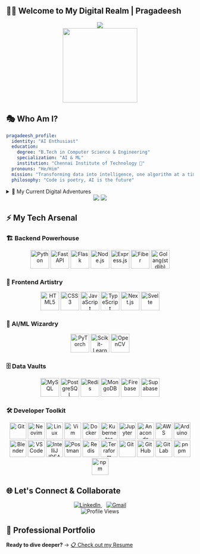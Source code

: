 ## 👨‍💻 Welcome to My Digital Realm | Pragadeesh

<div align="center">
  <img src="https://readme-typing-svg.herokuapp.com/?lines=🚀+AI+%26+ML+Innovator;🎯+Big+Data+Alchemist;⚡+Code+Craftsman;🧠+Problem+Solver;🌟+Tech+Visionary&font=Orbitron&center=true&width=450&height=60&duration=3500&pause=800&color=00D4FF" />
</div>

<div align="center">
  <img height="200" src="https://user-images.githubusercontent.com/74038190/225813708-98b745f2-7d22-48cf-9150-083f1b00d6c9.gif" />
</div>

## 🎭 Who Am I?

```yaml
pragadeesh_profile:
  identity: "AI Enthusiast"
  education: 
    degree: "B.Tech in Computer Science & Engineering"
    specialization: "AI & ML"
    institution: "Chennai Institute of Technology 🏫"
  pronouns: "He/Him"
  mission: "Transforming data into intelligence, one algorithm at a time"
  philosophy: "Code is poetry, AI is the future"
```

<details>
<summary>🎯 My Current Digital Adventures</summary>
<br>

```python
class PragadeeshV:
    def __init__(self):
        self.currently_mastering = [
            "🧠 Advanced Deep Learning Architectures",
            "🔄 MLOps & Production Pipelines", 
            "🌐 Distributed Computing Systems"
        ]
        self.building = [
            "🔬 Cutting-edge AI Research Projects",
            "🌍 Open Source ML Libraries",
            "📊 Real-time Data Processing Systems"
        ]
        self.expertise = [
            "🤖 Machine Learning & Deep Learning",
            "📈 Data Engineering & Analytics",
            "⚙️ Algorithm Design & Optimization"
        ]
        
    def get_fun_fact(self):
        return "🧩 I solve coding puzzles faster than Rubik's cubes!"
        
    def get_motto(self):
        return "Debugging the future, one neural network at a time! 🚀"
```
</details>
<div align="center" >
  <img src="https://github-readme-stats.vercel.app/api?username=vpragadeesh&show_icons=true&theme=dark&hide_border=true&count_private=true&include_all_commits=true&bg_color=000000&card_width=400" />
  <img src="https://github-readme-stats.vercel.app/api/top-langs/?username=vpragadeesh&theme=dark&hide_border=true&layout=compact&bg_color=000000&card_width=400" />
</div>

## ⚡ My Tech Arsenal

### 🏗️ Backend Powerhouse
<div align="center">
  <img src="https://cdn.jsdelivr.net/gh/devicons/devicon/icons/python/python-original.svg" height="50" title="Python" />
  <img src="https://cdn.jsdelivr.net/gh/devicons/devicon/icons/fastapi/fastapi-original.svg" height="50" title="FastAPI" />
  <img src="https://cdn.jsdelivr.net/gh/devicons/devicon/icons/flask/flask-original.svg" height="50" title="Flask" />
  <img src="https://cdn.jsdelivr.net/gh/devicons/devicon/icons/nodejs/nodejs-original.svg" height="50" title="Node.js" />
  <img src="https://cdn.jsdelivr.net/gh/devicons/devicon/icons/express/express-original.svg" height="50" title="Express.js" />
  <img src="https://cdn.jsdelivr.net/gh/devicons/devicon/icons/fiber/fiber-original.svg" height="50" title="Fiber" />
  <img src="https://cdn.jsdelivr.net/gh/devicons/devicon/icons/go/go-original.svg" height="50" title="Golang(stdlib)" />
  
</div>

### 🎨 Frontend Artistry
<div align="center">
  <img src="https://cdn.jsdelivr.net/gh/devicons/devicon/icons/html5/html5-original.svg" height="50" title="HTML5" />
  <img src="https://cdn.jsdelivr.net/gh/devicons/devicon/icons/css3/css3-original.svg" height="50" title="CSS3" />
  <img src="https://cdn.jsdelivr.net/gh/devicons/devicon/icons/javascript/javascript-original.svg" height="50" title="JavaScript" />
  <img src="https://cdn.jsdelivr.net/gh/devicons/devicon/icons/typescript/typescript-original.svg" height="50" title="TypeScript" />
  <img src="https://cdn.jsdelivr.net/gh/devicons/devicon/icons/nextjs/nextjs-original.svg" height="50" title="Next.js" />
  <img src="https://cdn.jsdelivr.net/gh/devicons/devicon/icons/svelte/svelte-original.svg" height="50" title="Svelte" />
</div>

### 🧠 AI/ML Wizardry
<div align="center">
  <img src="https://cdn.jsdelivr.net/gh/devicons/devicon/icons/pytorch/pytorch-original.svg" height="50" title="PyTorch" />
  <img src="https://cdn.jsdelivr.net/gh/devicons/devicon/icons/scikitlearn/scikitlearn-original.svg" height="50" title="Scikit-Learn" />
  <img src="https://cdn.jsdelivr.net/gh/devicons/devicon/icons/opencv/opencv-original.svg" height="50" title="OpenCV" />
</div>

### 🗄️ Data Vaults
<div align="center">
  <img src="https://cdn.jsdelivr.net/gh/devicons/devicon/icons/mysql/mysql-original.svg" height="50" title="MySQL" />
  <img src="https://cdn.jsdelivr.net/gh/devicons/devicon/icons/postgresql/postgresql-original.svg" height="50" title="PostgreSQL" />
  <img src="https://cdn.jsdelivr.net/gh/devicons/devicon/icons/redis/redis-original.svg" height="50" title="Redis" />
  <img src="https://cdn.jsdelivr.net/gh/devicons/devicon/icons/mongodb/mongodb-original.svg" height="50" title="MongoDB" />
  <img src="https://cdn.jsdelivr.net/gh/devicons/devicon/icons/firebase/firebase-plain.svg" height="50" title="Firebase" />
  <img src="https://cdn.jsdelivr.net/gh/devicons/devicon/icons/supabase/supabase-original.svg" height="50" title="Supabase" />
</div>



### 🛠️ Developer Toolkit
<div align="center">
  <img src="https://cdn.jsdelivr.net/gh/devicons/devicon/icons/git/git-original.svg" height="45" title="Git" />
  <img src="https://cdn.jsdelivr.net/gh/devicons/devicon/icons/neovim/neovim-original.svg" height="45" title="Neovim" />
  <img src="https://cdn.jsdelivr.net/gh/devicons/devicon/icons/linux/linux-original.svg" height="45" title="Linux" />
  <img src="https://cdn.jsdelivr.net/gh/devicons/devicon/icons/vim/vim-original.svg" height="45" title="Vim" />
  <img src="https://cdn.jsdelivr.net/gh/devicons/devicon/icons/docker/docker-original.svg" height="45" title="Docker" />
  <img src="https://cdn.jsdelivr.net/gh/devicons/devicon/icons/kubernetes/kubernetes-original.svg" height="45" title="Kubernetes" />
  <img src="https://cdn.jsdelivr.net/gh/devicons/devicon/icons/jupyter/jupyter-original.svg" height="45" title="Jupyter" />
  <img src="https://cdn.jsdelivr.net/gh/devicons/devicon/icons/anaconda/anaconda-original.svg" height="45" title="Anaconda" />
  <img src="https://cdn.jsdelivr.net/gh/devicons/devicon/icons/amazonwebservices/amazonwebservices-original-wordmark.svg" height="45" title="AWS" />
  <img src="https://cdn.jsdelivr.net/gh/devicons/devicon/icons/arduino/arduino-original.svg" height="45" title="Arduino" />
  <img src="https://cdn.jsdelivr.net/gh/devicons/devicon/icons/blender/blender-original.svg" height="45" title="Blender" />
  <img src="https://cdn.jsdelivr.net/gh/devicons/devicon/icons/vscode/vscode-original.svg" height="45" title="VS Code" />
  <img src="https://cdn.jsdelivr.net/gh/devicons/devicon/icons/intellij/intellij-original.svg" height="45" title="IntelliJ IDEA" />
  <img src="https://cdn.jsdelivr.net/gh/devicons/devicon/icons/postman/postman-original.svg" height="45" title="Postman" />
  <img src="https://cdn.jsdelivr.net/gh/devicons/devicon/icons/redis/redis-original.svg" height="45" title="Redis" />
  <img src="https://cdn.jsdelivr.net/gh/devicons/devicon/icons/terraform/terraform-original.svg" height="45" title="Terraform" />
    <img src="https://cdn.jsdelivr.net/gh/devicons/devicon/icons/git/git-original.svg" height="45" title="Git" />
  <img src="https://cdn.jsdelivr.net/gh/devicons/devicon/icons/github/github-original.svg" height="45" title="GitHub" />
  <img src="https://cdn.jsdelivr.net/gh/devicons/devicon/icons/gitlab/gitlab-original.svg" height="45" title="GitLab" />
  <img src="https://cdn.jsdelivr.net/gh/devicons/devicon/icons/pnpm/pnpm-original-wordmark.svg" height="45" title="pnpm" />
  <img src="https://cdn.jsdelivr.net/gh/devicons/devicon/icons/npm/npm-original-wordmark.svg" height="45" title="npm" />

</div>

## 🌐 Let's Connect & Collaborate

<div align="center">
  <a href="https://www.linkedin.com/in/pragadeesh-v-260539292/" target="_blank">
    <img src="https://img.shields.io/badge/LinkedIn-0077B5?style=for-the-badge&logo=linkedin&logoColor=white" alt="LinkedIn" />
  </a>
  &nbsp;&nbsp;
  <a href="mailto:pragadeeshv23@gmail.com" target="_blank">
    <img src="https://img.shields.io/badge/Gmail-D14836?style=for-the-badge&logo=gmail&logoColor=white" alt="Gmail" />
  </a>
</div>

<div align="center">
  <img src="https://komarev.com/ghpvc/?username=vpragadeesh&label=Profile%20Views&color=0e75b6&style=flat" alt="Profile Views " />
</div>

## 📄 Professional Portfolio
**Ready to dive deeper?** → [📋 Check out my Resume](https://github.com/user-attachments/files/21004794/Pragadeesh_S_Resume.pdf)